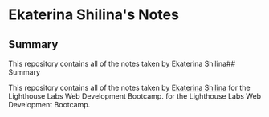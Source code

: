 # Ekaterina Shilina's Notes
## Summary 

This repository contains all of the notes taken by Ekaterina Shilina## Summary 

This repository contains all of the notes taken by [Ekaterina Shilina](https://github.com/KShilina) for the Lighthouse Labs Web Development Bootcamp. for the Lighthouse Labs Web Development Bootcamp.
